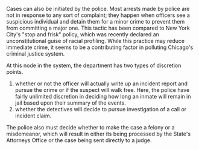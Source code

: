 Cases can also be initiated by the police. Most arrests made by police are not in response to any sort of complaint; they happen when officers see a suspicious individual and detain them for a minor crime to prevent them from committing a major one. This tactic has been compared to New York City's "stop and frisk" policy, which was recently declared an unconstitutional guise of racial profiling. While this practice may reduce immediate crime, it seems to be a contributing factor in polluting Chicago's criminal justice system.

At this node in the system, the department has two types of discretion points.

1. whether or not the officer will actually write up an incident report and pursue the crime or if the suspect will walk free. Here, the police have fairly unlimited discretion in deciding how long an inmate will remain in jail based upon their summary of the events.  
2. whether the detectives will decide to pursue investigation of a call or incident claim.  

The police also must decide whether to make the case a felony or a misdemeanor, which will result in either its being processed by the State's Attorneys Office or the case being sent directly to a judge. 
